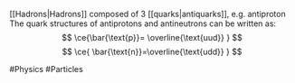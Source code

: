 [[Hadrons|Hadrons]] composed of 3 [[quarks|antiquarks]], e.g. antiproton
The quark structures of antiprotons and antineutrons can be written as:
$$
\ce{\bar{\text{p}}= \overline{\text{uud}} }
$$
$$
\ce{ \bar{\text{n}}=\overline{\text{udd}} }
$$

#Physics #Particles 